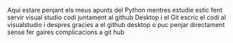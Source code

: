 Aqui estare penjant els meus apunts del Python mentres estudie estic fent servir visual studio codi juntament al github Desktop i el Git escric el codi al visualstudio i despres gracies a el 
github desktop o puc penjar directament sense fer gaires complicacions a git hub
